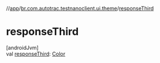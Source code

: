 //[app](../../index.md)/[br.com.autotrac.testnanoclient.ui.theme](index.md)/[responseThird](response-third.md)

# responseThird

[androidJvm]\
val [responseThird](response-third.md): [Color](https://developer.android.com/reference/kotlin/androidx/compose/ui/graphics/Color.html)
